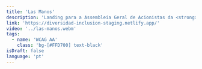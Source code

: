 ```yaml
---
title: 'Las Manos'
description: 'Landing para a Assembleia Geral de Acionistas da <strong>Iberdrola</strong> (2021). O objetivo foi apresentar dados e fatos sobre "Diversidade e Inclusão" de forma visual, próxima e humana.'
link: 'https://diversidad-inclusion-staging.netlify.app/'
video: '../las-manos.webm'
tags:
  - name: 'WCAG AA'
    class: 'bg-[#FFD700] text-black'
isDraft: false
language: 'pt'
---
```

